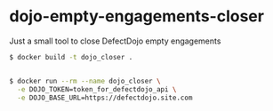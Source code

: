 # dojo-empty-engagements-closer

Just a small tool to close DefectDojo empty engagements

```bash
$ docker build -t dojo_closer .


$ docker run --rm --name dojo_closer \
  -e DOJO_TOKEN=token_for_defectdojo_api \
  -e DOJO_BASE_URL=https://defectdojo.site.com 
```


